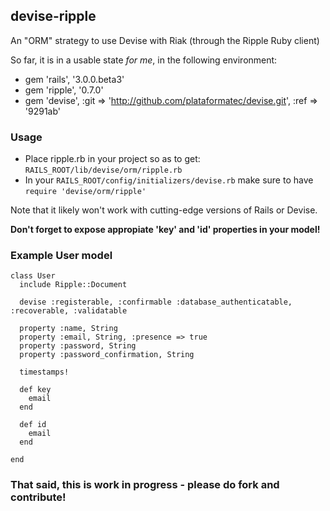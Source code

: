 ## devise-ripple

An "ORM" strategy to use Devise with Riak (through the Ripple Ruby client)

So far, it is in a usable state *for me*, in the following environment:

 * gem 'rails', '3.0.0.beta3'
 * gem 'ripple', '0.7.0'
 * gem 'devise', :git => 'http://github.com/plataformatec/devise.git', :ref => '9291ab'

### Usage

 * Place ripple.rb in your project so as to get: `RAILS_ROOT/lib/devise/orm/ripple.rb`
 * In your `RAILS_ROOT/config/initializers/devise.rb` make sure to have `require 'devise/orm/ripple'`
 
Note that it likely won't work with cutting-edge versions of Rails or Devise.

**Don't forget to expose appropiate 'key' and 'id' properties in your model!**

### Example User model

    class User
      include Ripple::Document

      devise :registerable, :confirmable :database_authenticatable, :recoverable, :validatable

      property :name, String
      property :email, String, :presence => true
      property :password, String
      property :password_confirmation, String
  
      timestamps!
      
      def key
        email
      end
  
      def id
        email
      end  
    
    end

### That said, this is work in progress - please do fork and contribute!